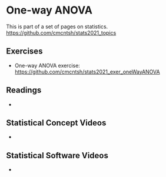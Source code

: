 # One-way ANOVA

This is part of a set of pages on statistics. https://github.com/cmcntsh/stats2021_topics

## Exercises

* One-way ANOVA exercise: https://github.com/cmcntsh/stats2021_exer_oneWayANOVA

## Readings

* 

## Statistical Concept Videos

* 

## Statistical Software Videos

* 
